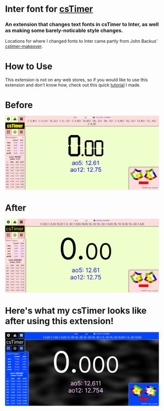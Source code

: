 # Inter font for [csTimer](https://cstimer.net)

### An extension that changes text fonts in csTimer to Inter, as well as making some barely-noticable style changes.

Locations for where I changed fonts to Inter came partly from John Backus' [cstimer-makeover](https://github.com/backus/cstimer-makeover).

# How to Use

This extension is not on any web stores, so if you would like to use this extension and don't know how, check out this quick [tutorial](https://github.com/Wo0fle/inter-for-csTimer/wiki) I made.

# Before

![icon](./images/before.png)

# After

![icon](./images/after.png)

# Here's what my csTimer looks like after using this extension!

![icon](./images/my_csTimer.png)
